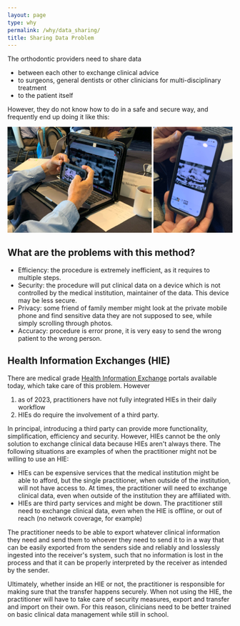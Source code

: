 ```yaml
---
layout: page
type: why
permalink: /why/data_sharing/
title: Sharing Data Problem
---
```


The orthodontic providers need to share data 
- between each other to exchange clinical advice
- to surgeons, general dentists or other clinicians for multi-disciplinary treatment
- to the patient itself

However, they do not know how to do in a safe and secure way, and frequently end up doing it like this:

![Sharing data with iPhone](/assets/img/kirt.png)

## What are the problems with this method?

- Efficiency: the procedure is extremely inefficient, as it requires to multiple steps.
- Security: the procedure will put clinical data on a device which is not controlled by the medical institution, maintainer of the data. This device may be less secure.
- Privacy: some friend of family member might look at the private mobile phone and find sensitive data they are not supposed to see, while simply scrolling through photos.
- Accuracy: procedure is error prone, it is very easy to send the wrong patient to the wrong person.

## Health Information Exchanges (HIE)

There are medical grade [Health Information Exchange](https://www.healthit.gov/topic/health-it-and-health-information-exchange-basics/what-hie) portals available today, which take care of this problem. However

1. as of 2023, practitioners have not fully integrated HIEs in their daily workflow
1. HIEs do require the involvement of a third party.

In principal, introducing a third party can provide more functionality, simplification, efficiency and security. However, HIEs cannot be the only solution to exchange clinical data  because HIEs aren't always there. The following situations are examples of when the practitioner might not be willing to use an HIE:

- HIEs can be expensive services that the medical institution might be able to afford, but the single practitioner, when outside of the institution, will not have access to. At times, the practitioner will need to exchange clinical data, even when outside of the institution they are affiliated with.
- HIEs are third party services and might be down. The practitioner still need to exchange clinical data, even when the HIE is offline, or out of reach (no network coverage, for example)

The practitioner needs to be able to export whatever clinical information they need and send them to whoever they need to send it to in a way that can be easily exported from the senders side and reliably and losslessly ingested into the receiver's system, such that no information is lost in the process and that it can be properly interpreted by the receiver as intended by the sender.

Ultimately, whether inside an HIE or not, the practitioner is responsible for making sure that the transfer happens securely. When not using the HIE, the practitioner will have to take care of security measures, export and transfer and import on their own. For this reason, clinicians need to be better trained on basic clinical data management while still in school. 